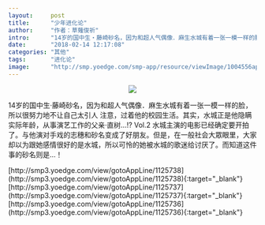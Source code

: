```yaml
---
layout:     post
title:      "少年进化论"
author:     "作者：草薙俊祈"
intro:      "14岁的国中生‧藤崎砂名，因为和超人气偶像．麻生水城有着一张一模一样的脸，所以很努力地不让自己太引人 注意，过着他的校园生活。其实，水城正是他隐瞒实际年龄，从事演艺工作的父亲‧直树…!? Vol.2 水城主演的电影已经确定要开拍了。与他演对手戏的志穗和砂名变成了好朋友。但是，在一般社会大眾眼里，大家 却以为跟她感情很好的是水城，所以可怜的她被水城的歌迷给讨厌了。而知道这件事的砂名则是…！"
date:       "2018-02-14 12:17:08"
categories: "其他"
tags:       "进化论"
image:      "http://smp.yoedge.com/smp-app/resource/viewImage/1004556appline.png"
---
```

<div style="text-align: center">
<p><img src="http://smp.yoedge.com/smp-app/resource/viewImage/1004556appline.png"/></p>
</div>
<p class="post-meta">
<span>14岁的国中生‧藤崎砂名，因为和超人气偶像．麻生水城有着一张一模一样的脸，所以很努力地不让自己太引人 注意，过着他的校园生活。其实，水城正是他隐瞒实际年龄，从事演艺工作的父亲‧直树…!? Vol.2 水城主演的电影已经确定要开拍了。与他演对手戏的志穗和砂名变成了好朋友。但是，在一般社会大眾眼里，大家 却以为跟她感情很好的是水城，所以可怜的她被水城的歌迷给讨厌了。而知道这件事的砂名则是…！</span>
</p>
[http://smp3.yoedge.com/view/gotoAppLine/1125738](http://smp3.yoedge.com/view/gotoAppLine/1125738){:target="_blank"}
[http://smp3.yoedge.com/view/gotoAppLine/1125737](http://smp3.yoedge.com/view/gotoAppLine/1125737){:target="_blank"}
[http://smp3.yoedge.com/view/gotoAppLine/1125736](http://smp3.yoedge.com/view/gotoAppLine/1125736){:target="_blank"}


